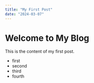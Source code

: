 ```yaml
---
title: "My First Post"
date: "2024-03-07"
---
```


# Welcome to My Blog

This is the content of my first post.

- first
- second
- third
- fourth